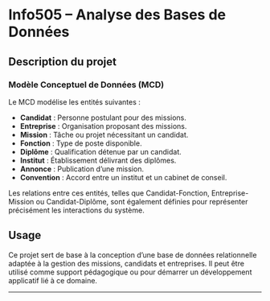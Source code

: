 # Info505 – Analyse des Bases de Données


## Description du projet

### Modèle Conceptuel de Données (MCD)

Le MCD modélise les entités suivantes :

- **Candidat** : Personne postulant pour des missions.
- **Entreprise** : Organisation proposant des missions.
- **Mission** : Tâche ou projet nécessitant un candidat.
- **Fonction** : Type de poste disponible.
- **Diplôme** : Qualification détenue par un candidat.
- **Institut** : Établissement délivrant des diplômes.
- **Annonce** : Publication d’une mission.
- **Convention** : Accord entre un institut et un cabinet de conseil.

Les relations entre ces entités, telles que Candidat-Fonction, Entreprise-Mission ou Candidat-Diplôme, sont également définies pour représenter précisément les interactions du système.


## Usage

Ce projet sert de base à la conception d’une base de données relationnelle adaptée à la gestion des missions, candidats et entreprises. Il peut être utilisé comme support pédagogique ou pour démarrer un développement applicatif lié à ce domaine.

---


